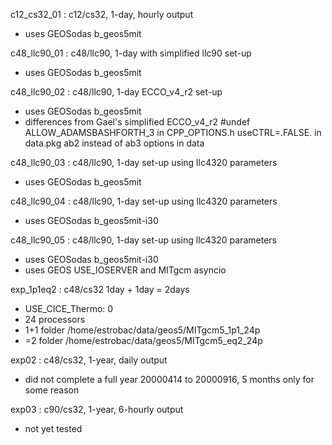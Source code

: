 c12_cs32_01 : c12/cs32, 1-day, hourly output
 - uses GEOSodas b_geos5mit

c48_llc90_01 : c48/llc90, 1-day with simplified llc90 set-up
 - uses GEOSodas b_geos5mit

c48_llc90_02 : c48/llc90, 1-day ECCO_v4_r2 set-up
 - uses GEOSodas b_geos5mit
 - differences from Gael's simplified ECCO_v4_r2
   #undef ALLOW_ADAMSBASHFORTH_3 in CPP_OPTIONS.h
   useCTRL=.FALSE. in data.pkg
   ab2 instead of ab3 options in data

c48_llc90_03 : c48/llc90, 1-day set-up using llc4320 parameters
 - uses GEOSodas b_geos5mit

c48_llc90_04 : c48/llc90, 1-day set-up using llc4320 parameters
 - uses GEOSodas b_geos5mit-i30

c48_llc90_05 : c48/llc90, 1-day set-up using llc4320 parameters
 - uses GEOSodas b_geos5mit-i30
 - uses GEOS USE_IOSERVER and MITgcm asyncio

exp_1p1eq2 : c48/cs32 1day + 1day = 2days 
 - USE_CICE_Thermo: 0
 - 24 processors
 - 1+1 folder /home/estrobac/data/geos5/MITgcm5_1p1_24p
 - =2  folder /home/estrobac/data/geos5/MITgcm5_eq2_24p

exp02 : c48/cs32, 1-year, daily output
 - did not complete a full year
   20000414 to 20000916, 5 months only for some reason

exp03 : c90/cs32, 1-year, 6-hourly output
 - not yet tested
